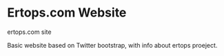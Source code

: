 Ertops.com Website
====
ertops.com site

Basic website based on Twitter bootstrap, with info about ertops proeject.
